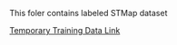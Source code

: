This foler contains labeled STMap dataset

[Temporary Training Data Link](https://www.dropbox.com/sh/5a0bw2p0iucezu8/AAAX2c-721eTRhA6YCp5urika?dl=0)
